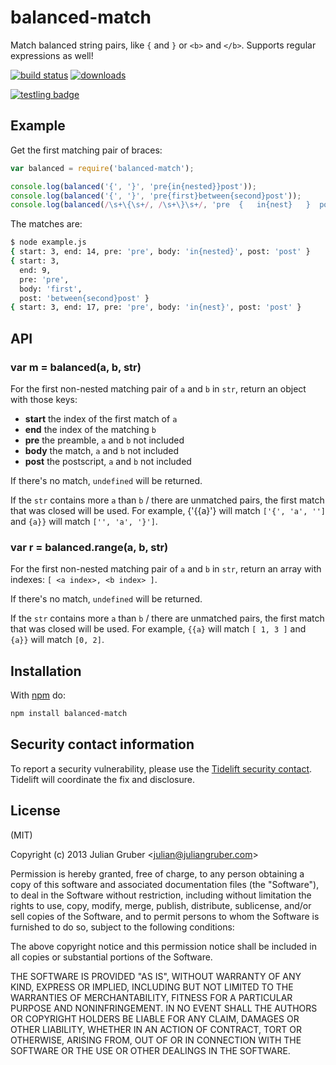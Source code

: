 # balanced-match

Match balanced string pairs, like `{` and `}` or `<b>` and `</b>`. Supports regular expressions as well!

[![build status](https://secure.travis-ci.org/juliangruber/balanced-match.svg)](http://travis-ci.org/juliangruber/balanced-match)
[![downloads](https://img.shields.io/npm/dm/balanced-match.svg)](https://www.npmjs.org/package/balanced-match)

[![testling badge](https://ci.testling.com/juliangruber/balanced-match.png)](https://ci.testling.com/juliangruber/balanced-match)

## Example

Get the first matching pair of braces:

```js
var balanced = require('balanced-match');

console.log(balanced('{', '}', 'pre{in{nested}}post'));
console.log(balanced('{', '}', 'pre{first}between{second}post'));
console.log(balanced(/\s+\{\s+/, /\s+\}\s+/, 'pre  {   in{nest}   }  post'));
```

The matches are:

```bash
$ node example.js
{ start: 3, end: 14, pre: 'pre', body: 'in{nested}', post: 'post' }
{ start: 3,
  end: 9,
  pre: 'pre',
  body: 'first',
  post: 'between{second}post' }
{ start: 3, end: 17, pre: 'pre', body: 'in{nest}', post: 'post' }
```

## API

### var m = balanced(a, b, str)

For the first non-nested matching pair of `a` and `b` in `str`, return an
object with those keys:

* **start** the index of the first match of `a`
* **end** the index of the matching `b`
* **pre** the preamble, `a` and `b` not included
* **body** the match, `a` and `b` not included
* **post** the postscript, `a` and `b` not included

If there's no match, `undefined` will be returned.

If the `str` contains more `a` than `b` / there are unmatched pairs, the first match that was closed will be used. For example, {'{{a}'} will match `['{', 'a', '']` and `{a}}` will match `['', 'a', '}']`.

### var r = balanced.range(a, b, str)

For the first non-nested matching pair of `a` and `b` in `str`, return an
array with indexes: `[ <a index>, <b index> ]`.

If there's no match, `undefined` will be returned.

If the `str` contains more `a` than `b` / there are unmatched pairs, the first match that was closed will be used. For example, `{{a}` will match `[ 1, 3 ]` and `{a}}` will match `[0, 2]`.

## Installation

With [npm](https://npmjs.org) do:

```bash
npm install balanced-match
```

## Security contact information

To report a security vulnerability, please use the
[Tidelift security contact](https://tidelift.com/security).
Tidelift will coordinate the fix and disclosure.

## License

(MIT)

Copyright (c) 2013 Julian Gruber &lt;julian@juliangruber.com&gt;

Permission is hereby granted, free of charge, to any person obtaining a copy of
this software and associated documentation files (the "Software"), to deal in
the Software without restriction, including without limitation the rights to
use, copy, modify, merge, publish, distribute, sublicense, and/or sell copies
of the Software, and to permit persons to whom the Software is furnished to do
so, subject to the following conditions:

The above copyright notice and this permission notice shall be included in all
copies or substantial portions of the Software.

THE SOFTWARE IS PROVIDED "AS IS", WITHOUT WARRANTY OF ANY KIND, EXPRESS OR
IMPLIED, INCLUDING BUT NOT LIMITED TO THE WARRANTIES OF MERCHANTABILITY,
FITNESS FOR A PARTICULAR PURPOSE AND NONINFRINGEMENT. IN NO EVENT SHALL THE
AUTHORS OR COPYRIGHT HOLDERS BE LIABLE FOR ANY CLAIM, DAMAGES OR OTHER
LIABILITY, WHETHER IN AN ACTION OF CONTRACT, TORT OR OTHERWISE, ARISING FROM,
OUT OF OR IN CONNECTION WITH THE SOFTWARE OR THE USE OR OTHER DEALINGS IN THE
SOFTWARE.
